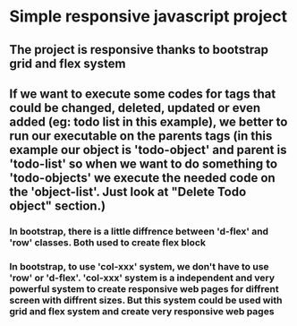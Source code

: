 # Simple responsive javascript project

## The project is responsive thanks to bootstrap grid and flex system

## If we want to execute some codes for tags that could be changed, deleted, updated or even added (eg: todo list in this example), we better to run our executable on the parents tags (in this example our object is 'todo-object' and parent is 'todo-list' so when we want to do something to 'todo-objects' we execute the needed code on the 'object-list'. Just look at "Delete Todo object" section.)

### In bootstrap, there is a little diffrence between 'd-flex' and 'row' classes. Both used to create flex block

### In bootstrap, to use 'col-xxx' system, we don't have to use 'row' or 'd-flex'. 'col-xxx' system is a independent and very powerful system to create responsive web pages for diffrent screen with diffrent sizes. But this system could be used with grid and flex system and create very responsive web pages

